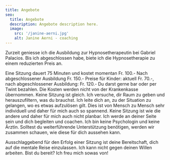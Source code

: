 ```yaml
---
title: Angebote
seo:
  title: Angebote
  description: Angebote description here.
  image:
    src: '/janine-aerni.jpg'
    alt: Janine Aerni - coaching
---
```



Zurzeit geniesse ich die Ausbildung zur Hypnosetherapeutin bei
Gabriel Palacios. Bis ich abgeschlossen habe, biete ich die
Hypnosetherapie zu einem reduzierten Preis an.

Eine Sitzung dauert 75 Minuten und kostet momentan Fr. 100.-
Nach abgeschlossener Ausbildung Fr. 150.-
Preise für Kinder: aktuell Fr. 70.-, nach abgeschlossener
Ausbildung: Fr. 120.-
Du darst gerne bar oder per Twint bezahlen.
Die Kosten werden nicht von der Krankenkasse übernommen.
Keine Sitzung ist gleich. Ich versuche, dir Raum zu geben und
herauszufiltern, was du brauchst. Ich leite dich an, zu der
Situation zu gelangen, wo es etwas aufzulösen gilt. Dies ist von
Mensch zu Mensch sehr individuell und daher für mich auch so
spannend. Keine Sitzung ist wie die andere und daher für mich
auch nicht planbar. Ich werde an deiner Seite sein und dich
begleiten und coachen. Ich bin keine Psychologin und keine
Ärztin. Solltest du weiterführende Unterstützung benötigen,
werden wir zusammen schauen, wie diese für dich aussehen
kann.

Ausschlaggebend für den Erfolg einer Sitzung ist deine
Bereitschaft, dich auf die mentale Reise einzulassen. Ich kann
nicht gegen deinen Willen arbeiten.
Bist du bereit? Ich freu mich sowas von!
